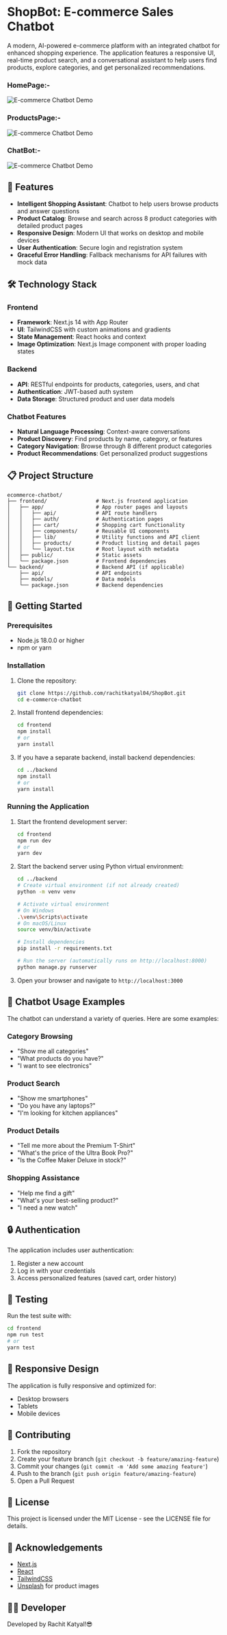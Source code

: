 # ShopBot: E-commerce Sales Chatbot

A modern, AI-powered e-commerce platform with an integrated chatbot for enhanced shopping experience. The application features a responsive UI, real-time product search, and a conversational assistant to help users find products, explore categories, and get personalized recommendations.

### HomePage:-
![E-commerce Chatbot Demo](https://github.com/user-attachments/assets/f69cbfb2-c584-46d7-bb5c-6b20d31f061d)

### ProductsPage:-
![E-commerce Chatbot Demo](https://github.com/user-attachments/assets/294923d1-a72e-40d3-99ec-76c7460b58d4)

### ChatBot:-
![E-commerce Chatbot Demo](https://github.com/user-attachments/assets/5c2f4e5f-564d-42fd-a90c-29991dc4e154)


## 🚀 Features

- **Intelligent Shopping Assistant**: Chatbot to help users browse products and answer questions
- **Product Catalog**: Browse and search across 8 product categories with detailed product pages
- **Responsive Design**: Modern UI that works on desktop and mobile devices
- **User Authentication**: Secure login and registration system
- **Graceful Error Handling**: Fallback mechanisms for API failures with mock data

## 🛠️ Technology Stack

### Frontend

- **Framework**: Next.js 14 with App Router
- **UI**: TailwindCSS with custom animations and gradients
- **State Management**: React hooks and context
- **Image Optimization**: Next.js Image component with proper loading states

### Backend

- **API**: RESTful endpoints for products, categories, users, and chat
- **Authentication**: JWT-based auth system
- **Data Storage**: Structured product and user data models

### Chatbot Features

- **Natural Language Processing**: Context-aware conversations
- **Product Discovery**: Find products by name, category, or features
- **Category Navigation**: Browse through 8 different product categories
- **Product Recommendations**: Get personalized product suggestions

## 📋 Project Structure

```
ecommerce-chatbot/
├── frontend/                # Next.js frontend application
│   ├── app/                 # App router pages and layouts
│   │   ├── api/             # API route handlers
│   │   ├── auth/            # Authentication pages
│   │   ├── cart/            # Shopping cart functionality
│   │   ├── components/      # Reusable UI components
│   │   ├── lib/             # Utility functions and API client
│   │   ├── products/        # Product listing and detail pages
│   │   └── layout.tsx       # Root layout with metadata
│   ├── public/              # Static assets
│   └── package.json         # Frontend dependencies
└── backend/                 # Backend API (if applicable)
    ├── api/                 # API endpoints
    ├── models/              # Data models
    └── package.json         # Backend dependencies
```

## 🚀 Getting Started

### Prerequisites

- Node.js 18.0.0 or higher
- npm or yarn

### Installation

1. Clone the repository:

   ```bash
   git clone https://github.com/rachitkatyal04/ShopBot.git
   cd e-commerce-chatbot
   ```

2. Install frontend dependencies:

   ```bash
   cd frontend
   npm install
   # or
   yarn install
   ```

3. If you have a separate backend, install backend dependencies:
   ```bash
   cd ../backend
   npm install
   # or
   yarn install
   ```

### Running the Application

1. Start the frontend development server:

   ```bash
   cd frontend
   npm run dev
   # or
   yarn dev
   ```

2. Start the backend server using Python virtual environment:

   ```bash
   cd ../backend
   # Create virtual environment (if not already created)
   python -m venv venv

   # Activate virtual environment
   # On Windows
   .\venv\Scripts\activate
   # On macOS/Linux
   source venv/bin/activate

   # Install dependencies
   pip install -r requirements.txt

   # Run the server (automatically runs on http://localhost:8000)
   python manage.py runserver
   ```

3. Open your browser and navigate to `http://localhost:3000`

## 💬 Chatbot Usage Examples

The chatbot can understand a variety of queries. Here are some examples:

### Category Browsing

- "Show me all categories"
- "What products do you have?"
- "I want to see electronics"

### Product Search

- "Show me smartphones"
- "Do you have any laptops?"
- "I'm looking for kitchen appliances"

### Product Details

- "Tell me more about the Premium T-Shirt"
- "What's the price of the Ultra Book Pro?"
- "Is the Coffee Maker Deluxe in stock?"

### Shopping Assistance

- "Help me find a gift"
- "What's your best-selling product?"
- "I need a new watch"

## 🔒 Authentication

The application includes user authentication:

1. Register a new account
2. Log in with your credentials
3. Access personalized features (saved cart, order history)

## 🧪 Testing

Run the test suite with:

```bash
cd frontend
npm run test
# or
yarn test
```

## 📱 Responsive Design

The application is fully responsive and optimized for:

- Desktop browsers
- Tablets
- Mobile devices

## 🤝 Contributing

1. Fork the repository
2. Create your feature branch (`git checkout -b feature/amazing-feature`)
3. Commit your changes (`git commit -m 'Add some amazing feature'`)
4. Push to the branch (`git push origin feature/amazing-feature`)
5. Open a Pull Request

## 📄 License

This project is licensed under the MIT License - see the LICENSE file for details.

## 🙏 Acknowledgements

- [Next.js](https://nextjs.org/)
- [React](https://reactjs.org/)
- [TailwindCSS](https://tailwindcss.com/)
- [Unsplash](https://unsplash.com/) for product images

## 👨‍💻 Developer

Developed by Rachit Katyal!😎
